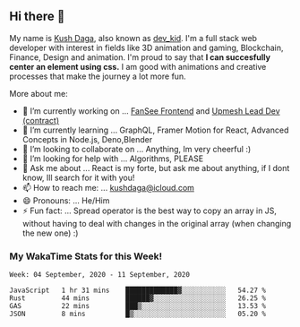 ## Hi there 👋
My name is [Kush Daga](https://kushdaga.webflow.io), also known as [dev_kid](https://instagram.com/dev_kid). I'm a full stack web developer with interest in fields like 3D animation and gaming, Blockchain, Finance, Design and animation. I'm proud to say that **I can succesfully center an element using css.** I am good with animations and creative processes that make the journey a lot more fun.

More about me:

- 🔭 I’m currently working on ... [FanSee Frontend](https://fansee.in) and [Upmesh Lead Dev (contract)](https://upmesh.io)
- 🌱 I’m currently learning ... GraphQL, Framer Motion for React, Advanced Concepts in Node.js, Deno,Blender
- 👯 I’m looking to collaborate on ... Anything, Im very cheerful :)
- 🤔 I’m looking for help with ... Algorithms, PLEASE
- 💬 Ask me about ... React is my forte, but ask me about anything, if I dont know, Ill search for it with you! 
- 📫 How to reach me: ... kushdaga@icloud.com
- 😄 Pronouns: ... He/Him
- ⚡ Fun fact: ... Spread operator is the best way to copy an array in JS, without having to deal with changes in the original array (when changing the new one) :)

### My WakaTime Stats for this Week!
<!--START_SECTION:waka-->
```text
Week: 04 September, 2020 - 11 September, 2020

JavaScript   1 hr 31 mins    █████████████▓░░░░░░░░░░░   54.27 % 
Rust         44 mins         ██████▓░░░░░░░░░░░░░░░░░░   26.25 % 
GAS          22 mins         ███▒░░░░░░░░░░░░░░░░░░░░░   13.53 % 
JSON         8 mins          █▒░░░░░░░░░░░░░░░░░░░░░░░   05.20 % 
```
<!--END_SECTION:waka-->
